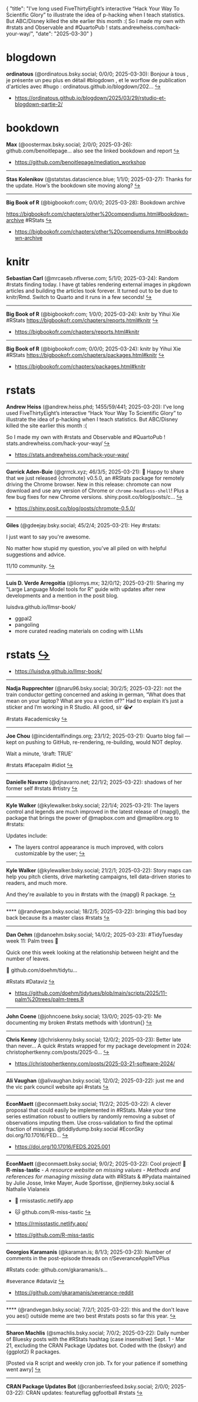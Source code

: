 {
  "title": "I’ve long used FiveThirtyEight’s interactive “Hack Your Way To Scientific Glory” to illustrate the idea of p-hacking when I teach statistics. But ABC/Disney killed the site earlier this month :(  So I made my own with #rstats and Observable and #QuartoPub ! stats.andrewheiss.com/hack-your-way/",
  "date": "2025-03-30"
}

# blogdown

**ordinatous** (@ordinatous.bsky.social; 0/0/0; 2025-03-30): Bonjour à tous , je présente un peu plus en détail #blogdown , et le worflow de publication d'articles avec #hugo :  ordinatous.github.io/blogdown/202...  [&#8618;](https://bsky.app/profile/ordinatous.bsky.social/post/3lllnpxzedk2n)

- <https://ordinatous.github.io/blogdown/2025/03/29/rstudio-et-blogdown-partie-2/>

# bookdown

**Max** (@oostermax.bsky.social; 2/0/0; 2025-03-26): github.com/benoitlepage... also see the linked bookdown and report  [&#8618;](https://bsky.app/profile/oostermax.bsky.social/post/3llbxeapiwp2h)

- <https://github.com/benoitlepage/mediation_workshop>

---

**Stas Kolenikov** (@statstas.datascience.blue; 1/1/0; 2025-03-27): Thanks for the update. How’s the bookdown site moving along?  [&#8618;](https://bsky.app/profile/statstas.datascience.blue/post/3llelm425f22w)

---

**Big Book of R** (@bigbookofr.com; 0/0/0; 2025-03-28): Bookdown archive

https://bigbookofr.com/chapters/other%20compendiums.html#bookdown-archive
#RStats  [&#8618;](https://bsky.app/profile/bigbookofr.com/post/3llhabo2cmo2e)

- <https://bigbookofr.com/chapters/other%20compendiums.html#bookdown-archive>

# knitr

**Sebastian Carl** (@mrcaseb.nflverse.com; 5/1/0; 2025-03-24): Random #rstats finding today. I have gt tables rendering external images in pkgdown articles and building the articles took forever. It turned out to be due to knitr/Rmd. Switch to Quarto and it runs in a few seconds!  [&#8618;](https://bsky.app/profile/mrcaseb.nflverse.com/post/3ll577rfcs22y)

---

**Big Book of R** (@bigbookofr.com; 1/0/0; 2025-03-24): knitr by Yihui Xie
#RStats
https://bigbookofr.com/chapters/reports.html#knitr  [&#8618;](https://bsky.app/profile/bigbookofr.com/post/3ll4dpe6kfk2e)

- <https://bigbookofr.com/chapters/reports.html#knitr>

---

**Big Book of R** (@bigbookofr.com; 0/0/0; 2025-03-24): knitr by Yihui Xie
#RStats
https://bigbookofr.com/chapters/packages.html#knitr  [&#8618;](https://bsky.app/profile/bigbookofr.com/post/3ll56iclkb625)

- <https://bigbookofr.com/chapters/packages.html#knitr>

# rstats

**Andrew Heiss** (@andrew.heiss.phd; 1455/59/441; 2025-03-20): I’ve long used FiveThirtyEight’s interactive “Hack Your Way To Scientific Glory” to illustrate the idea of p-hacking when I teach statistics. But ABC/Disney killed the site earlier this month :(

So I made my own with #rstats and Observable and #QuartoPub ! stats.andrewheiss.com/hack-your-way/  [&#8618;](https://bsky.app/profile/andrew.heiss.phd/post/3lktdevbtf22c)

- <https://stats.andrewheiss.com/hack-your-way/>

---

**Garrick Aden-Buie** (@grrrck.xyz; 46/3/5; 2025-03-21): 🎉 Happy to share that we just released {chromote} v0.5.0, an #RStats package for remotely driving the Chrome browser. New in this release: chromote can now download and use any version of Chrome or `chrome-headless-shell`! Plus a few bug fixes for new Chrome versions. shiny.posit.co/blog/posts/c...  [&#8618;](https://bsky.app/profile/grrrck.xyz/post/3lkvdnyoxws2x)

- <https://shiny.posit.co/blog/posts/chromote-0.5.0/>

---

**Giles** (@gdeejay.bsky.social; 45/2/4; 2025-03-21): Hey #rstats:

I just want to say you're awesome.

No matter how stupid my question, you've all piled on with helpful suggestions and advice.

11/10 community.  [&#8618;](https://bsky.app/profile/gdeejay.bsky.social/post/3lkuiq6aotk2c)

---

**Luis D. Verde Arregoitia** (@liomys.mx; 32/0/12; 2025-03-21): Sharing my "Large Language Model tools for R" guide with updates after new developments and a mention in the posit blog.

luisdva.github.io/llmsr-book/
- ggpal2
- pangoling
- more curated reading materials on coding with LLMs 
# rstats  [&#8618;](https://bsky.app/profile/liomys.mx/post/3lkvy46gbn22y)

- <https://luisdva.github.io/llmsr-book/>

---

**Nadja Rupprechter** (@naru96.bsky.social; 30/2/5; 2025-03-22): not the train conductor getting concerned and asking in german, “What does that mean on your laptop? What are you a victim of?” Had to explain it’s just a sticker and I’m working in R Studio. All good, sir 😭💕

#rstats #academicsky  [&#8618;](https://bsky.app/profile/naru96.bsky.social/post/3lkxxgmagt22y)

---

**Joe Chou** (@incidentalfindings.org; 23/1/2; 2025-03-21): Quarto blog fail — kept on pushing to GitHub, re-rendering, re-building, would NOT deploy.

Wait a minute, ‘draft: TRUE’

#rstats #facepalm #idiot  [&#8618;](https://bsky.app/profile/incidentalfindings.org/post/3lkw6q2po5c22)

---

**Danielle Navarro** (@djnavarro.net; 22/1/2; 2025-03-22): shadows of her former self #rstats #rtistry  [&#8618;](https://bsky.app/profile/djnavarro.net/post/3lkyrfltrkk2b)

---

**Kyle Walker** (@kylewalker.bsky.social; 22/1/4; 2025-03-21): The layers control and legends are much improved in the latest release of {mapgl}, the package that brings the power of @mapbox.com and @maplibre.org to #rstats:

Updates include:

- The layers control appearance is much improved, with colors customizable by the user;  [&#8618;](https://bsky.app/profile/kylewalker.bsky.social/post/3lkvr5t4nbk2g)

---

**Kyle Walker** (@kylewalker.bsky.social; 21/2/1; 2025-03-22): Story maps can help you pitch clients, drive marketing campaigns, tell data-driven stories to readers, and much more.

And they're available to you in #rstats with the {mapgl} R package.  [&#8618;](https://bsky.app/profile/kylewalker.bsky.social/post/3lkyqsovsi223)

---

**** (@randvegan.bsky.social; 18/2/5; 2025-03-22): bringing this bad boy back because its a master class #rstats  [&#8618;](https://bsky.app/profile/randvegan.bsky.social/post/3lky7y2onvk2n)

---

**Dan Oehm** (@danoehm.bsky.social; 14/0/2; 2025-03-23): #TidyTuesday week 11: Palm trees 🌴

Quick one this week looking at the relationship between height and the number of leaves.

🔗 github.com/doehm/tidytu...

#Rstats #Dataviz  [&#8618;](https://bsky.app/profile/danoehm.bsky.social/post/3lkzzawnr222y)

- <https://github.com/doehm/tidytues/blob/main/scripts/2025/11-palm%20trees/palm-trees.R>

---

**John Coene** (@johncoene.bsky.social; 13/0/0; 2025-03-21): Me documenting my broken #rstats methods with \dontrun{}  [&#8618;](https://bsky.app/profile/johncoene.bsky.social/post/3lkvxyecrls2q)

---

**Chris Kenny** (@chriskenny.bsky.social; 12/0/2; 2025-03-23): Better late than never... A quick #rstats wrapped for my package development in 2024: christophertkenny.com/posts/2025-0...  [&#8618;](https://bsky.app/profile/chriskenny.bsky.social/post/3lkyxrosgq224)

- <https://christophertkenny.com/posts/2025-03-21-software-2024/>

---

**Ali Vaughan** (@alivaughan.bsky.social; 12/0/2; 2025-03-22): just me and the vic park council website api #rstats  [&#8618;](https://bsky.app/profile/alivaughan.bsky.social/post/3lkxqbijvrs2q)

---

**EconMaett** (@econmaett.bsky.social; 11/2/2; 2025-03-22): A clever proposal that could easily be implemented in #RStats. Make your time series estimation robust to outliers by randomly removing a subset of observations imputing them. Use cross-validation to find the optimal fraction of missings.
@tiddlydump.bsky.social #EconSky
doi.org/10.17016/FED...  [&#8618;](https://bsky.app/profile/econmaett.bsky.social/post/3lkyfiiuzvs24)

- <https://doi.org/10.17016/FEDS.2025.001>

---

**EconMaett** (@econmaett.bsky.social; 9/0/2; 2025-03-22): Cool project! 👀
𝐑-𝐦𝐢𝐬𝐬-𝐭𝐚𝐬𝐭𝐢𝐜 - 𝘈 𝘳𝘦𝘴𝘰𝘶𝘳𝘤𝘦 𝘸𝘦𝘣𝘴𝘪𝘵𝘦 𝘰𝘯 𝘮𝘪𝘴𝘴𝘪𝘯𝘨 𝘷𝘢𝘭𝘶𝘦𝘴 - 𝘔𝘦𝘵𝘩𝘰𝘥𝘴 𝘢𝘯𝘥 𝘳𝘦𝘧𝘦𝘳𝘦𝘯𝘤𝘦𝘴 𝘧𝘰𝘳 𝘮𝘢𝘯𝘢𝘨𝘪𝘯𝘨 𝘮𝘪𝘴𝘴𝘪𝘯𝘨 𝘥𝘢𝘵𝘢 with #RStats & #Pydata maintained by Julie Josse, Imke Mayer, Aude Sportisse, @njtierney.bsky.social & Nathalie Vialaneix
- 🔗 rmisstastic.netlify.app
- 🐱 github.com/R-miss-tastic  [&#8618;](https://bsky.app/profile/econmaett.bsky.social/post/3lkwluzsufc27)

- <https://rmisstastic.netlify.app/>
- <https://github.com/R-miss-tastic>

---

**Georgios Karamanis** (@karaman.is; 8/1/3; 2025-03-23): Number of comments in the post-episode threads on r/SeveranceAppleTVPlus

#Rstats code: github.com/gkaramanis/s...

#severance #dataviz  [&#8618;](https://bsky.app/profile/karaman.is/post/3ll22v72j6c26)

- <https://github.com/gkaramanis/severance-reddit>

---

**** (@randvegan.bsky.social; 7/2/1; 2025-03-22): this and the don't leave you aes() outside meme are two best #rstats posts so far this year.  [&#8618;](https://bsky.app/profile/randvegan.bsky.social/post/3lkxyqqp7zc2t)

---

**Sharon Machlis** (@smachlis.bsky.social; 7/0/2; 2025-03-22): Daily number of Bluesky posts with the #RStats hashtag (case insensitive) Sept. 1 - Mar 21, excluding the CRAN Package Updates bot. 
Coded with the {bskyr} and {ggplot2} R packages. 
 
[Posted via R script and weekly cron job. Tx for your patience if something went awry]  [&#8618;](https://bsky.app/profile/smachlis.bsky.social/post/3lkxvk4ojit2z)

---

**CRAN Package Updates Bot** (@cranberriesfeed.bsky.social; 2/0/0; 2025-03-22): CRAN updates: featureflag ggfootball #rstats  [&#8618;](https://bsky.app/profile/cranberriesfeed.bsky.social/post/3lkytiebxgl2v)

